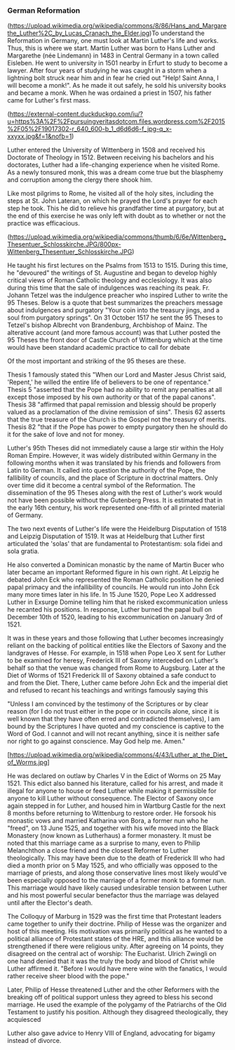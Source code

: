 
### German Reformation

(https://upload.wikimedia.org/wikipedia/commons/8/86/Hans_and_Margarethe_Luther%2C_by_Lucas_Cranach_the_Elder.jpg)To understand the Reformation in Germany, one must look at Martin Luther's life and works. Thus, this is where we start. Martin Luther was born to Hans Luther and Margarethe (née Lindemann) in 1483 in Central Germany in a town called Eisleben. He went to university in 1501 nearby in Erfurt to study to become a lawyer. After four years of studying he was caught in a storm when a lightning bolt struck near him and in fear he cried out "Help! Saint Anna, I will become a monk!". As he made it out safely, he sold his university books and became a monk. When he was ordained a priest in 1507, his father came for Luther's first mass.



(https://external-content.duckduckgo.com/iu/?u=https%3A%2F%2Fpursuingveritasdotcom.files.wordpress.com%2F2015%2F05%2F19017302-r_640_600-b_1_d6d6d6-f_jpg-q_x-xxyxx.jpg&f=1&nofb=1)

Luther entered the University of Wittenberg in 1508 and received his Doctorate of Theology in 1512. Between receiving his bachelors and his doctorates, Luther had a life-changing experience when he visited Rome. As a newly tonsured monk, this was a dream come true but the blasphemy and corruption among the clergy  there shook him.

Like most pilgrims to Rome, he visited all of the holy sites, including the steps at St. John Lateran, on which he prayed the Lord's prayer for each step he took. This he did to relieve his grandfather time at purgatory, but at the end of this exercise he was only left with doubt as to whether or not the practice was efficacious.

(https://upload.wikimedia.org/wikipedia/commons/thumb/6/6e/Wittenberg_Thesentuer_Schlosskirche.JPG/800px-Wittenberg_Thesentuer_Schlosskirche.JPG)

He taught his first lectures on the Psalms from 1513 to 1515. During this time, he "devoured" the writings of St. Augustine and began to develop highly critical views of Roman Catholic theology and ecclesiology. It was also during this time that the sale of indulgences was reaching its peak. Fr. Johann Tetzel was the indulgence preacher who inspired Luther to write the 95 Theses. Below is a quote that best summarizes the preachers message about indulgences and purgatory "Your coin into the treasury jings, and a soul from purgatory springs". On 31 October 1517 he sent the 95 Theses to Tetzel's bishop Albrecht von Brandenburg, Archbishop of Mainz. The alterative account (and more famous account) was that Luther posted the 95 Theses the front door of Castle Church of Wittenburg which at the time  would have been standard academic practice to call for debate

Of the most important and striking of the 95 theses are these.

Thesis 1 famously stated this "When our Lord and Master Jesus Christ said, 'Repent,' he willed the entire life of believers to be one of repentance." Thesis 5 "asserted that the Pope had no ability to remit any penalties at all except those imposed by his own authority or that of the papal canons". Thesis 38 "affirmed that papal remission and blessig should be properly valued as a proclamation of the divine remission of sins". Thesis 62 asserts that the true treasure of the Church is the Gospel not the treasury of merits. Thesis 82 "that if the Pope has power to empty purgatory then he should do it for the sake of love and not for money.

Luther's 95th Theses did not immediately cause a large stir within the Holy Roman Empire. However, it was widely distributed within Germany in the following months when it was translated by his friends and followers from Latin to German. It called into question the authority of the Pope, the fallibility of councils, and the place of Scripture in doctrinal matters. Only over time did it become a central symbol of the Reformation. The dissemination of the 95 Theses along with the rest of Luther's work would not have been possible without the Gutenberg Press. It is estimated that in the early 16th century, his work represented one-fifth of all printed material of Germany.

The two next events of Luther's life were the Heidelburg Disputation of 1518 and Leipzig Disputation of 1519. It was at Heidelburg that Luther first articulated the 'solas' that are fundamental to Protestantism: sola fidei and sola gratia.


 He also converted a Dominican monastic by the name of Martin Bucer who later became an important Reformed figure in his own right. At Leipzig he debated John Eck who represented the Roman Catholic position he denied papal primacy and the infallibility of councils. He would run into John Eck many more times later in his life. In 15 June 1520, Pope Leo X addressed Luther in Exsurge Domine telling him that he risked excommunication unless he recanted his positions. In response, Luther burned the papal bull on December 10th of 1520, leading to his excommunication on January 3rd of 1521.

It was in these years and those following that Luther becomes increasingly reliant on the backing of political entities like the Electors of Saxony and the landgraves of Hesse. For example, in 1518 when Pope Leo X sent for Luther to be examined for heresy, Frederick III of Saxony interceded on Luther's behalf so that the venue was changed from Rome to Augsburg. Later at the Diet of Worms of 1521 Frederick III of Saxony obtained a safe conduct to and from the Diet. There, Luther came before John Eck and the imperial diet and refused to recant his teachings and writings famously saying this

"Unless I am convinced by the testimony of the Scriptures or by clear reason (for I do not trust either in the pope or in councils alone, since it is well known that they have often erred and contradicted themselves), I am bound by the Scriptures I have quoted and my conscience is captive to the Word of God. I cannot and will not recant anything, since it is neither safe nor right to go against conscience. May God help me. Amen."

[https://upload.wikimedia.org/wikipedia/commons/4/43/Luther_at_the_Diet_of_Worms.jpg]

He was declared on outlaw by Charles V in the Edict of Worms on 25 May 1521. This edict also banned his literature, called for his arrest, and made it illegal for anyone to house or feed Luther while making it permissible for anyone to kill Luther without consequence. The Elector of Saxony once again stepped in for Luther, and housed him in Wartburg Castle for the next 8 months before returning to Wittenburg to restore order. He forsook his monastic vows and married Katharina von Bora, a former nun who he "freed", on 13 June 1525, and together with his wife moved into the Black Monastery (now known as Lutherhaus) a former monastery. It must be noted that this marriage came as a surprise to many, even to Philip Melanchthon a close friend and the closest Reformer to Luther theologically. This may have been due to the death of Frederick III who had died a month prior on 5 May 1525, and who officially was opposed to the marriage of priests, and along those conservative lines most likely would've been especially opposed to the marriage of a former monk to a former nun. This marriage would have likely caused undesirable tension between Luther and his most powerful secular benefactor thus the marriage was delayed until after the Elector's death.

The Colloquy of Marburg in 1529 was the first time that Protestant leaders came together to unify their doctrine. Philip of Hesse was the organizer and host of this meeting. His motivation was primarily political as he wanted to a political alliance of Protestant states of the HRE, and this alliance would be strengthened if there were religious unity. After agreeing on 14 points, they disagreed on the central act of worship: The Eucharist. Ulrich Zwingli on one hand denied that it was the truly the body and blood of Christ while Luther affirmed it. "Before I would have mere wine with the fanatics, I would rather receive sheer blood with the pope."

Later, Philip of Hesse threatened Luther and the other Reformers with the breaking off of political support unless they agreed to bless his second marriage. He used the example of the polygamy of the Patriarchs of the Old Testament to justify his position. Although they disagreed theologically, they acquiesced   

Luther also gave advice to Henry VIII of England, advocating for bigamy instead of divorce.
